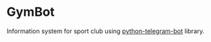 # GymBot

Information system for sport club using [python-telegram-bot](https://github.com/python-telegram-bot/python-telegram-bot) library.

